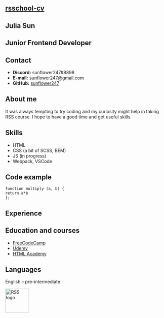 [rsschool-cv](https://sunflower247.github.io/rsschool-cv/)
 -------------------------------------------------------
 
 **Julia Sun**
 -------
 
 Junior Frontend Developer
 -------------------------
 
 
Contact
-------

* **Discord:** sunflower247#8898
* **E-mail:**  sunflower247@gmail.com
* **GitHub:** [sunflower247](https://github.com/sunflower247)

About me
--------


It was always tempting to try coding and my curiosity might help in taking RSS course. I hope to have a good time and get useful skills.


Skills
------
* HTML
* CSS (a bit of SCSS, BEM)
* JS (in progress)
* Webpack, VSCode


Code example
------------
    function multiply (a, b) {
    return a*b
    };


    
Experience
----------


Education and courses
---------------------

* [FreeCodeCamp](https://www.freecodecamp.org/)
* [Udemy](https://www.udemy.com/)
* [HTML Academy](https://htmlacademy.ru/)



Languages
---------

English – pre-intermediate

  
<img src="https://rs.school/images/rs_school_js.svg" style="" width="75" alt="RSS logo">
